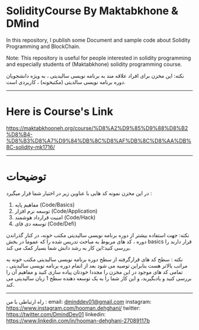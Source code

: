 # SolidityCourse By Maktabkhone & DMind

In this repository, I publish some Document and sample code about Solidity Programming and BlockChain.

Note: This repository is useful for people interested in solidity programming and especially students of (Maktabkhone) solidity programming course.

نکته: این مخزن برای افراد علاقه مند به برنامه نویسی سالیدیتی ، به ویژه دانشجویان دوره برنامه نویسی سالدیتی (مکتبخونه) ، کاربردی است.

<hr>

# Here is Course's Link

https://maktabkhooneh.org/course/%D8%A2%D9%85%D9%88%D8%B2%D8%B4-%D8%B3%D8%A7%D9%84%DB%8C%D8%AF%DB%8C%D8%AA%DB%8C-solidity-mk1716/

<hr>

# توضیحات
در این مخزن نمونه کد هایی با عناوین زیر در اختیار شما قرار میگیرد :
1. مفاهیم پایه (Code/Basics)
2. توسعه نرم افزار (Code/Application)
3. امنیت قرارداد هوشمند (Code/Hack)
4. توسعه دی فای (Code/Defi)

نکته: جهت استفاده بیشتر از دوره برنامه نویسی سالیدیتی مکتب خونه، در کنار گذراندن دوره ، کد های مربوط به مباحث تدریس شده را که عموما در بخش basics قرار دارند را بررسی کنید؛این کار به رشد دانش شما بسیار کمک می کند.

نکته : سطح کد های قرارگرفته از سطح دوره برنامه نویسی سالیدیتی مکتب خونه به مراتب بالاتر هست بنابراین توصیه می شود بعد از اتمام دوره برنامه نویسی سالیدیتی ، تمامی کد های موجود در این مخزن را مجددا خودتان پیاده سازی کنید و مفاهیم آن را بررسی کنید و یادبگیرید، و این کار شما را به یک توسعه دهنده سطح 1 زبان سالیدیتی می کند.
<hr>

راه ارتباطی با من : 
email:     dminddev01@gmail.com
instagram: https://www.instagram.com/hooman.dehghani/
twitter:   https://twitter.com/DmindDev01
linkedin:  https://www.linkedin.com/in/hooman-dehghani-27089117b



